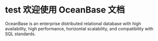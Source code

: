 # test 欢迎使用 OceanBase 文档

OceanBase is an enterprise distributed relational database with high availability, high performance, horizontal scalability, and compatibility with SQL standards.
